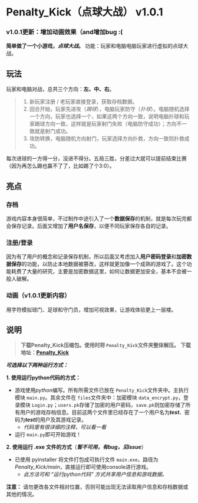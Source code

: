 # Penalty_Kick（点球大战） v1.0.1

### v1.0.1更新：增加动画效果（and增加bug :(
**简单做了一个小游戏，*点球大战*。**
功能：玩家和电脑电脑玩家进行虚拟的点球大战。

## 玩法

玩家和电脑对战，总共三个方向：**左、中、右**。

> 1. 新玩家注册 / 老玩家直接登录，获取存档数据。
> 2. 回合开始，玩家先进攻（*踢球*），电脑玩家防守（*扑球*）。电脑随机选择一个方向，玩家也选择一个，如果这两个方向一致，说明电脑扑球和玩家踢球方向一致，这样就是玩家射门失败（电脑防守成功）；方向不一致就是射门成功。
> 3. 攻防转换，电脑随机方向射门，玩家选择方向扑救，方向一致则扑救成功。

每次进球的一方得一分，没进不得分。五局三胜，分差过大就可以提前结束比赛（因为再怎么踢也赢不了了，比如踢了个3:0）。

## 亮点

### 存档

游戏内容本身很简单，不过制作中途引入了一个**数据保存**的机制，就是每次玩完都会保存记录。后面又增加了**用户名保存**，以便不同玩家保存各自的记录。

### 注册/登录

因为有了用户的概念和记录保存机制，所以后面又考虑加入**用户密码登录**和**加密数据保存**的功能，以防止本地数据被篡改，这样就更加像一个成熟的游戏了。这个功能耗费了大量的研究，主要是加密数据这里，如何让数据更加安全，基本不会被一般人破解。

### 动画（v1.0.1更新内容）

用字符模拟球门、足球和守门员，增加可视效果，让游戏体验更上一层楼。

## 说明

> **下载Penalty_Kick压缩包。使用时将 `Penalty_Kick`文件夹整体解压。**
> **下载地址：[Penalty_Kick](https://github.com/FutureRainfall/Penalty_Kick/releases/download/v1.0.0/Penalty_Kick.zip "下载")**

***可选择以下两种运行方式：***

**1. 使用运行python代码的方式：**

- 游戏使用*python*编写。所有所需文件已放在 `Penalty_Kick`文件夹中。主执行模块 `main.py`。其余文件在 `files`文件夹中：加密模块 `data_encrypt.py`，登录模块 `Login.py`；`users.pk`存储了加密的用户密码，`save.pk`则加密存储了所有用户的游戏存档信息。目前这两个文件里已经存在了一个用户名为***test***、密码为***test***的用户及其游戏记录。
  - *代码里有很详细的注释，可以看一看*
- 运行 `main.py`即可开始游戏！

**2. 使用运行 .exe 文件的方式**（***暂不可用，有bug，见Issue***）

- 已使用 pyinstaller 将文件打包成可执行文件 `main.exe`，路径为*Penalty_Kick/main*，直接运行即可使用console进行游戏。
  - *此方法可和 “运行python代码” 方式共享用户信息和游戏数据。*

**注意：** 请勿更改各文件相对位置，否则可能出现无法读取用户信息和存档数据或其他的情况。
